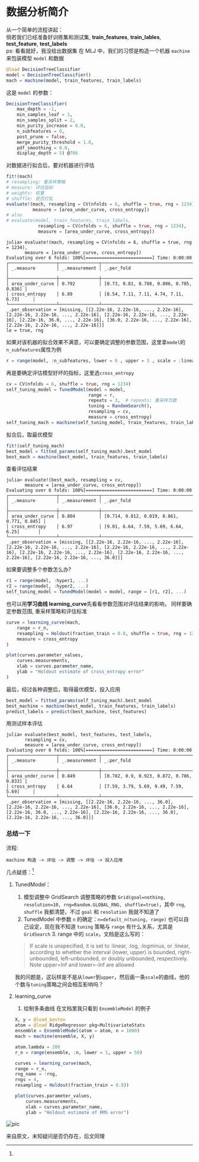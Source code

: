 # 数据分析简介
从一个简单的流程讲起：\
倘若我们已经准备好训练集和测试集, **train_features**, **train_lables**, **test_feature**, **test_labels**  
ps: 看看就好，我没给出数据集
在 MLJ 中，我们的习惯是构造一个机器 `machine` 来包装模型 `model` 和数据
```julia
@load DecisionTreeClassifier
model = DecisionTreeClassifier()
mach = machine(model, train_features, train_labels)
```

这是 `model` 的参数：
```julia
DecisionTreeClassifier(
    max_depth = -1,
    min_samples_leaf = 1,
    min_samples_split = 2,
    min_purity_increase = 0.0,
    n_subfeatures = 0,
    post_prune = false,
    merge_purity_threshold = 1.0,
    pdf_smoothing = 0.0,
    display_depth = 5) @706
```

对数据进行拟合后，要对机器进行评估
```julia
fit!(mach)
# resampling: 重采样策略
# measure: 评估指标
# weights: 权重
# shuffle: 是否打乱
evaluate!(mach, resampling = CV(nfolds = 6, shuffle = true, rng = 1234),
          measure = [area_under_curve, cross_entropy])
# also 
# evaluate(model, train_features, train_labels,
            resampling = CV(nfolds = 6, shuffle = true, rng = 1234),
			measure = [area_under_curve, cross_entropy])

```

```julia-repl
julia> evaluate!(mach, resampling = CV(nfolds = 6, shuffle = true, rng = 1234),
       measure = [area_under_curve, cross_entropy])
Evaluating over 6 folds: 100%[=========================] Time: 0:00:00
┌──────────────────┬───────────────┬──────────────────────────────────────────┐
│ _.measure        │ _.measurement │ _.per_fold                               │
├──────────────────┼───────────────┼──────────────────────────────────────────┤
│ area_under_curve │ 0.792         │ [0.73, 0.81, 0.788, 0.806, 0.785, 0.836] │
│ cross_entropy    │ 6.89          │ [8.54, 7.11, 7.11, 4.74, 7.11, 6.73]     │
└──────────────────┴───────────────┴──────────────────────────────────────────┘
_.per_observation = [missing, [[2.22e-16, 2.22e-16, ..., 2.22e-16], [2.22e-16, 2.22e-16, ..., 2.22e-16], [2.22e-16, 2.22e-16, ..., 2.22e-16], [2.22e-16, 36.0, ..., 2.22e-16], [36.0, 2.22e-16, ..., 2.22e-16], [2.22e-16, 2.22e-16, ..., 2.22e-16]]]
le = true, rng
```

如果对该机器的拟合效果不满意，可以要确定调整的参数范围，这里拿`model`的`n_subfeatures`属性为例
```julia
r = range(model, :n_subfeatures, lower = 0 , upper = 3 , scale = :linear)
```

再是要确定评估模型好坏的指标，这里选`cross_entropy`
```julia
cv = CV(nfolds = 6, shuffle = true, rng = 1234)
self_tuning_model = TunedModel(model = model,
                               range = r,
                               repeats = 3,  # repeats: 重采样次数
                               tuning = RandomSearch(),
                               resampling = cv,
                               measure = cross_entropy)
self_tuning_mach = machine(self_tuning_model, train_features, train_labels)
```

拟合后，取最优模型
```julia
fit!(self_tuning_mach)
best_model = fitted_params(self_tuning_mach).best_model
best_mach = machine(best_model, train_features, train_labels)
```

查看评估结果
```julia-repl
julia> evaluate!(best_mach, resampling = cv,
       measure = [area_under_curve, cross_entropy])
Evaluating over 6 folds: 100%[=========================] Time: 0:00:00
┌──────────────────┬───────────────┬────────────────────────────────────────────┐
│ _.measure        │ _.measurement │ _.per_fold                                 │
├──────────────────┼───────────────┼────────────────────────────────────────────┤
│ area_under_curve │ 0.804         │ [0.714, 0.812, 0.819, 0.861, 0.771, 0.845] │
│ cross_entropy    │ 6.97          │ [9.01, 6.64, 7.59, 5.69, 6.64, 6.25]       │
└──────────────────┴───────────────┴────────────────────────────────────────────┘
_.per_observation = [missing, [[2.22e-16, 2.22e-16, ..., 2.22e-16], [2.22e-16, 2.22e-16, ..., 2.22e-16], [2.22e-16, 2.22e-16, ..., 2.22e-16], [2.22e-16, 2.22e-16, ..., 2.22e-16], [2.22e-16, 2.22e-16, ..., 2.22e-16], [2.22e-16, 2.22e-16, ..., 36.0]]]
```

如果要调整多个参数怎么办? 
```julia
r1 = range(model, :hyper1, ...)
r2 = range(model, :hyper2, ...)
self_tuning_model = TunedModel(model = model, range = [r1, r2], ...)
```

也可以用**学习曲线 learning_curve**先看看参数范围对评估结果的影响，
同样要确定参数范围, 重采样策略和评估标准
```julia
curve = learning_curve(mach,
    range = r_n,
    resampling = Holdout(fraction_train = 0.8, shuffle = true, rng = 1234),
    measure = cross_entropy
)

plot(curves.parameter_values,
    curves.measurements,
    xlab = curves.parameter_name,
    ylab = "Holdout estimate of cross_entropy error"
)
```

最后，经过各种调整后，取得最优模型，投入应用
```julia
best_model = fitted_params(self_tuning_mach).best_model
best_machine = machine(best_model, train_features, train_labels)
predict_labels = predict(best_machine, test_features)
```

用测试样本评估
```julia-repl
julia> evaluate(best_model, test_features, test_labels,
       resampling = cv,
       measure = [area_under_curve, cross_entropy])
Evaluating over 6 folds: 100%[=========================] Time: 0:00:00
┌──────────────────┬───────────────┬──────────────────────────────────────────┐
│ _.measure        │ _.measurement │ _.per_fold                               │
├──────────────────┼───────────────┼──────────────────────────────────────────┤
│ area_under_curve │ 0.849         │ [0.782, 0.9, 0.923, 0.872, 0.786, 0.833] │
│ cross_entropy    │ 6.64          │ [7.59, 3.79, 5.69, 9.49, 7.59, 5.69]     │
└──────────────────┴───────────────┴──────────────────────────────────────────┘
_.per_observation = [missing, [[2.22e-16, 2.22e-16, ..., 36.0], [2.22e-16, 2.22e-16, ..., 2.22e-16], [36.0, 2.22e-16, ..., 2.22e-16], [2.22e-16, 36.0, ..., 2.22e-16], [2.22e-16, 2.22e-16, ..., 36.0], [2.22e-16, 2.22e-16, ..., 36.0]]]
```

### 总结一下
流程: 
```plain
machine 构造 -> 评估 -> 调整 -> 评估 -> 投入应用
```

几点疑惑：[^1]
1. TunedModel：
	1. 模型调整中 GridSearch 调整策略的参数 `Grid(goal=nothing, resolution=10, rng=Random.GLOBAL_RNG, shuffle=true)`，其中 `rng`, `shuffle` 我都清楚，不过 `goal` 和 `resolution` 我就不知道了
	2. TunedModel 中参数 `n` 的确定：`n=default_n(tuning, range)` 也可以自己设定，现在我不知道 `tuning` 策略与 `range` 有什么关系，尤其是 `GridSearch`
    	3. range 中的 `scale`，文档是这么写的：
	> If scale is unspecified, it is set to :linear, :log, :logminus, or :linear,
	> according to whether the interval (lower, upper) is bounded, right-unbounded,
	> left-unbounded, or doubly unbounded, respectively. Note upper=Inf and lower=-Inf
	> are allowed

	我的问题是，这玩样是不是从`lower`到`upper`，然后画一条`scale`的曲线，他的个数与`tuning`策略之间会相互影响吗？
2. learning_curve
	1. 绘制多条曲线
	在文档里我只看到 `EnsembleModel` 的例子
	```julia
	X, y = @load_boston
	atom = @load RidgeRegressor pkg=MultivariateStats
	ensemble = EnsembleModel(atom = atom, n = 1000)
	mach = machine(ensemble, X, y)

	atom.lambda = 200
	r_n = range(ensemble, :n, lower = 1, upper = 50)

	curves = learning_curve(mach,
	range = r_n,
	rng_name = :rng,
	rngs = 4,
	resampling = Holdout(fraction_train = 0.8))

	plot(curves.parameter_values,
		curves.measurements,
		xlab = curves.parameter_name,
		ylab = "Holdout estimate of RMS error")
	```

![pic](https://alan-turing-institute.github.io/MLJ.jl/stable/img/learning_curve_n.png)

[^1]:
来自原文，未知疑问是否仍存在，后文同理
